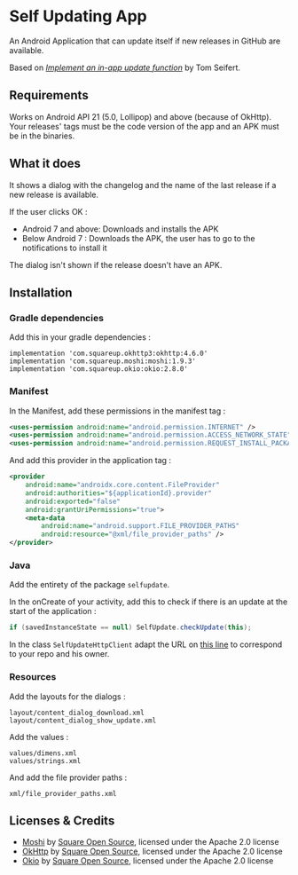 # Self Updating App
An Android Application that can update itself if new releases in GitHub are available.

Based on [*Implement an in-app update function*](https://medium.com/grandcentrix/implement-an-in-app-updater-1f50fbc38416) by Tom Seifert.

## Requirements
Works on Android API 21 (5.0, Lollipop) and above (because of OkHttp).
Your releases' tags must be the code version of the app and an APK must be in the binaries.

## What it does
It shows a dialog with the changelog and the name of the last release if a new release is available.

If the user clicks OK :
- Android 7 and above: Downloads and installs the APK
- Below Android 7 : Downloads the APK, the user has to go to the notifications to install it

The dialog isn't shown if the release doesn't have an APK.

## Installation

### Gradle dependencies

Add this in your gradle dependencies :
```
implementation 'com.squareup.okhttp3:okhttp:4.6.0'
implementation 'com.squareup.moshi:moshi:1.9.3'
implementation 'com.squareup.okio:okio:2.8.0'
```

### Manifest

In the Manifest, add these permissions in the manifest tag :
```xml
<uses-permission android:name="android.permission.INTERNET" />
<uses-permission android:name="android.permission.ACCESS_NETWORK_STATE" />
<uses-permission android:name="android.permission.REQUEST_INSTALL_PACKAGES" />
```
And add this provider in the application tag :
```xml
<provider
    android:name="androidx.core.content.FileProvider"
    android:authorities="${applicationId}.provider"
    android:exported="false"
    android:grantUriPermissions="true">
    <meta-data
        android:name="android.support.FILE_PROVIDER_PATHS"
        android:resource="@xml/file_provider_paths" />
</provider>
```

### Java

Add the entirety of the package `selfupdate`.

In the onCreate of your activity, add this to check if there is an update at the start of the application :
```java
if (savedInstanceState == null) SelfUpdate.checkUpdate(this);
```

In the class `SelfUpdateHttpClient` adapt the URL on [this line](https://github.com/burgyl/SelfUpdatingApp/blob/53539ead515fd4475d9413be8d68f79773bcdb97/app/src/main/java/ch/lburgy/selfupdatingapp/selfupdate/SelfUpdateHttpClient.java#L30) to correspond to your repo and his owner.

### Resources

Add the layouts for the dialogs :
```
layout/content_dialog_download.xml
layout/content_dialog_show_update.xml
```

Add the values :
```
values/dimens.xml
values/strings.xml
```

And add the file provider paths :
```
xml/file_provider_paths.xml
```

## Licenses & Credits

- [Moshi](https://github.com/square/moshi) by [Square Open Source](https://square.github.io/), licensed under the Apache 2.0 license
- [OkHttp](https://github.com/square/okhttp) by [Square Open Source](https://square.github.io/), licensed under the Apache 2.0 license
- [Okio](https://github.com/square/okio) by [Square Open Source](https://square.github.io/), licensed under the Apache 2.0 license
